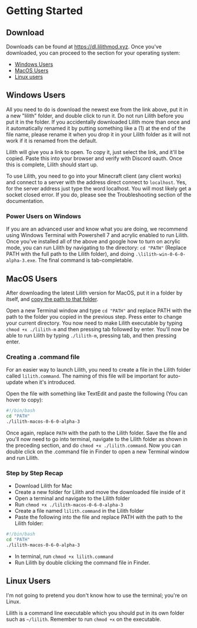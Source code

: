 # Getting Started

## Download
Downloads can be found at https://dl.lilithmod.xyz. Once you've downloaded, you can proceed to the section for your operating system: 

- [Windows Users](#windows-users)
- [MacOS Users](#macos-users)
- [Linux users](#linux-users)

## Windows Users

All you need to do is download the newest exe from the link above, put it in a new "lilith" folder, and double click to run it. Do not run Lilith before you put it in the folder. If you accidentally downloaded Lilith more than once and it automatically renamed it by putting something like a (1) at the end of the file name, please rename it when you drop it in your Lilith folder as it will not work if it is renamed from the default.

Lilith will give you a link to open. To copy it, just select the link, and it'll be copied. Paste this into your browser and verify with Discord oauth. Once this is complete, Lilith should start up.

To use Lilith, you need to go into your Minecraft client (any client works) and connect to a server with the address direct connect to `localhost`. Yes, for the server address just type the word localhost. You will most likely get a socket closed error. If you do, please see the Troubleshooting section of the documentation.

### Power Users on Windows

If you are an advanced user and know what you are doing, we recommend using Windows Terminal with Powershell 7 and acrylic enabled to run Lilith. Once you've installed all of the above and google how to turn on acrylic mode, you can run Lilith by navigating to the directory: `cd "PATH"` (Replace PATH with the full path to the Lilith folder), and doing `.\lilith-win-0-6-0-alpha-3.exe`. The final command is tab-completable.

## MacOS Users

After downloading the latest Lilith version for MacOS, put it in a folder by itself, and [copy the path to that folder](https://themacbeginner.com/copy-full-path-file-folder-finder-mac-osx/).

Open a new Terminal window and type `cd "PATH"` and replace PATH with the path to the folder you copied in the previous step. Press enter to change your current directory. You now need to make Lilith executable by typing `chmod +x ./lilith-m` and then pressing tab followed by enter. You'll now be able to run Lilith by typing `./lilith-m`, pressing tab, and then pressing enter.

### Creating a .command file

For an easier way to launch Lilith, you need to create a file in the Lilith folder called `lilith.command`. The naming of this file will be important for auto-update when it's introduced.

Open the file with something like TextEdit and paste the following (You can hover to copy):
```bash
#!/bin/bash
cd "PATH"
./lilith-macos-0-6-0-alpha-3
```

Once again, replace `PATH` with the path to the Lilith folder. Save the file and you'll now need to go into terminal, navigate to the Lilith folder as shown in the preceding section, and do `chmod +x ./lilith.command`. Now you can double click on the .command file in Finder to open a new Terminal window and run Lilith.

### Step by Step Recap

- Download Lilith for Mac
- Create a new folder for Lilith and move the downloaded file inside of it
- Open a terminal and navigate to the Lilith folder
- Run `chmod +x ./lilith-macos-0-6-0-alpha-3`
- Create a file named `lilith.command` in the Lilith folder
- Paste the following into the file and replace PATH with the path to the Lilith folder:
```bash
#!/bin/bash
cd "PATH"
./lilith-macos-0-6-0-alpha-3
```
- In terminal, run `chmod +x lilith.command`
- Run Lilith by double clicking the command file in Finder.

## Linux Users

I'm not going to pretend you don't know how to use the terminal; you're on Linux.

Lilith is a command line executable which you should put in its own folder such as `~/lilith`. Remember to run `chmod +x` on the executable.
